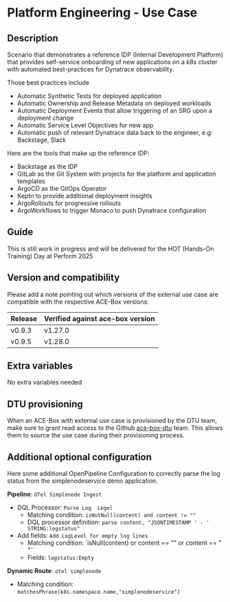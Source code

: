 # Platform Engineering - Use Case

## Description

Scenario that demonstrates a reference IDP (Internal Development Platform) that provides self-service onboarding of new applications on a k8s cluster with automated best-practices for Dynatrace observability.

Those best practices include
- Automatic Synthetic Tests for deployed application
- Automatic Ownership and Release Metadata on deployed workloads
- Automatic Deployment Events that allow triggering of an SRG upon a deployment change
- Automatic Service Level Objectives for new app
- Automatic push of relevant Dynatrace data back to the engineer, e.g: Backstage, Slack

Here are the tools that make up the reference IDP:
- Backstage as the IDP
- GitLab as the Git System with projects for the platform and application templates
- ArgoCD as the GitOps Operator
- Keptn to provide additional deployment insights
- ArgoRollouts for progressive rollouts
- ArgoWorkflows to trigger Monaco to push Dynatrace configuration

## Guide

This is still work in progress and will be delivered for the HOT (Hands-On Training) Day at Perform 2025

## Version and compatibility

Please add a note pointing out which versions of the external use case are compatible with the respective ACE-Box versions:

| Release | Verified against ace-box version |
| --- | --- |
| v0.9.3 | v1.27.0 |
| v0.9.5 | v1.28.0 |

## Extra variables

No extra variables needed

## DTU provisioning

When an ACE-Box with external use case is provisioned by the DTU team, make sure to grant read access to the Github [ace-box-dtu](https://github.com/orgs/dynatrace-ace/teams/ace-box-dtu) team. This allows them to source the use case during their provisioning process.


## Additional optional configuration

Here some additional OpenPipeline Configuration to correctly parse the log status from the simplenodeservice demo application.

**Pipeline**: `OTel Simplenode Ingest`
- DQL Processor: `Parse Log  Legel`
  - Matching condition: `isNotNull(content) and content != ""`
  - DQL processor definition: `parse content, "JSONTIMESTAMP ' - ' STRING:logstatus"`
- Add fields: `Add LogLevel for empty log lines`
  - Matching condition: `isNull(content) or content == "" or content == " "`` 
  - Fields: `logstatus:Empty`

**Dynamic Route**: `otel simplenode`
- Matching condition: `matchesPhrase(k8s.namespace.name,"simplenodeservice")`
